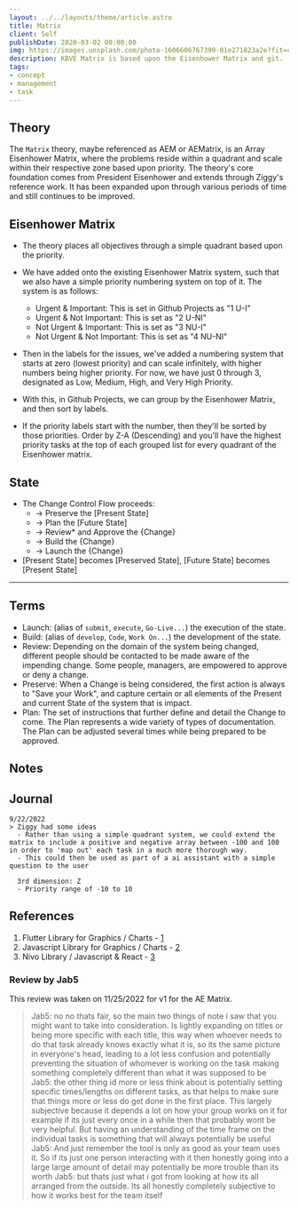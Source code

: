 ```yaml
---
layout: ../../layouts/theme/article.astro
title: Matrix
client: Self
publishDate: 2020-03-02 00:00:00
img: https://images.unsplash.com/photo-1606606767399-01e271823a2e?fit=crop&w=1400&h=700&q=75
description: KBVE Matrix is based upon the Eisenhower Matrix and git.
tags:
- concept
- management
- task
---
```


## Theory

The `Matrix` theory, maybe referenced as AEM or AEMatrix, is an Array Eisenhower Matrix, where the problems reside within a quadrant and scale within their respective zone based upon priority.
The theory's core foundation comes from President Eisenhower and extends through Ziggy's reference work. It has been expanded upon through various periods of time and still continues to be improved.

## Eisenhower Matrix

- The theory places all objectives through a simple quadrant based upon the priority.

- We have added onto the existing Eisenhower Matrix system, such that we also have a simple priority
numbering system on top of it. The system is as follows:
  - Urgent & Important: This is set in Github Projects as "1 U-I"
  - Urgent & Not Important: This is set as "2 U-NI"
  - Not Urgent & Important: This is set as "3 NU-I"
  - Not Urgent & Not Important: This is set as "4 NU-NI"

- Then in the labels for the issues, we've added a numbering system that starts at zero (lowest priority) and can scale infinitely, with higher numbers being higher priority. For now, we have just 0 through 3, designated as Low, Medium, High, and Very High Priority.
- With this, in Github Projects, we can group by the Eisenhower Matrix, and then sort by labels.
- If the priority labels start with the number, then they'll be sorted by those priorities. Order by Z-A (Descending) and you'll have the highest priority tasks at the top of each grouped list for every quadrant of the Eisenhower matrix.

## State

- The Change Control Flow proceeds:
  - -> Preserve the [Present State]
  - -> Plan the [Future State]
  - -> Review* and Approve the {Change}
  - -> Build the {Change}
  - -> Launch the {Change}  
- [Present State] becomes [Preserved State], [Future State] becomes [Present State]

* * *

## Terms

- Launch: (alias of `submit`, `execute`, `Go-Live...`) the execution of the state.
- Build: (alias of `develop`, `Code`, `Work On...`) the development of the state.
- Review: Depending on the domain of the system being changed, different people should be contacted to be made aware of the impending change. Some people, managers, are empowered to approve or deny a change.
- Preserve: When a Change is being considered, the first action is always to "Save your Work", and capture certain or all elements of the Present and current State of the system that is impact.
- Plan: The set of instructions that further define and detail the Change to come. The Plan represents a wide variety of types of documentation. The Plan can be adjusted several times while being prepared to be approved.

## Notes

## Journal

``` { #journal }
9/22/2022
> Ziggy had some ideas
  - Rather than using a simple quadrant system, we could extend the matrix to include a positive and negative array between -100 and 100 in order to 'map out' each task in a much more thorough way.
  - This could then be used as part of a ai assistant with a simple question to the user

  3rd dimension: Z
  - Priority range of -10 to 10
```

## References

1. Flutter Library for Graphics / Charts - [1](https://pub.dev/packages/graphic)
2. Javascript Library for Graphics / Charts - [2](https://d3js.org/)
3. Nivo Library / Javascript & React - [3](https://nivo.rocks/)

### Review by Jab5

This review was taken on 11/25/2022 for v1 for the AE Matrix.

>Jab5: no no thats fair, so the main two things of note i saw that you might want to take into consideration. Is lightly expanding on titles or being more specific with each title, this way when whoever needs to do that task already knows exactly what it is, so its the same picture in everyone's head, leading to a lot less confusion and potentially preventing the situation of whomever is working on the task making something completely different than what it was supposed to be
>Jab5: the other thing id more or less think about is potentially setting specific times/lengths on different tasks, as that helps to make sure that things more or less do get done in the first place. This largely subjective because it depends a lot on how your group works on it for example if its just every once in a while then that probably wont be very helpful. But having an understanding of the time frame on the individual tasks is something that will always potentially be useful
>Jab5: And just remember the tool is only as good as your team uses it. So if its just one person interacting with it then honestly going into a large large amount of detail may potentially be more trouble than its worth
>Jab5: but thats just what i got from looking at how its all arranged from the outside. Its all honestly completely subjective to how it works best for the team itself
